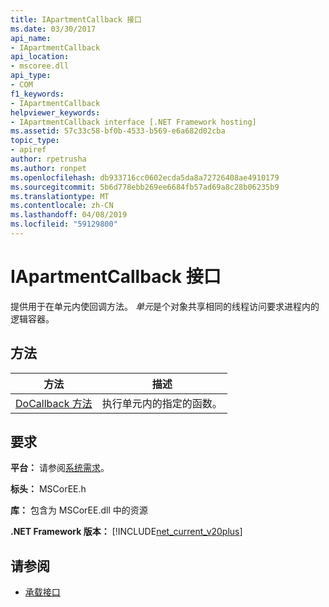 ```yaml
---
title: IApartmentCallback 接口
ms.date: 03/30/2017
api_name:
- IApartmentCallback
api_location:
- mscoree.dll
api_type:
- COM
f1_keywords:
- IApartmentCallback
helpviewer_keywords:
- IApartmentCallback interface [.NET Framework hosting]
ms.assetid: 57c33c58-bf0b-4533-b569-e6a682d02cba
topic_type:
- apiref
author: rpetrusha
ms.author: ronpet
ms.openlocfilehash: db933716cc0602ecda5da8a72726408ae4910179
ms.sourcegitcommit: 5b6d778ebb269ee6684fb57ad69a8c28b06235b9
ms.translationtype: MT
ms.contentlocale: zh-CN
ms.lasthandoff: 04/08/2019
ms.locfileid: "59129800"
---
```

# <a name="iapartmentcallback-interface"></a>IApartmentCallback 接口
提供用于在单元内使回调方法。 *单元*是个对象共享相同的线程访问要求进程内的逻辑容器。  
  
## <a name="methods"></a>方法  
  
|方法|描述|  
|------------|-----------------|  
|[DoCallback 方法](../../../../docs/framework/unmanaged-api/hosting/iapartmentcallback-docallback-method.md)|执行单元内的指定的函数。|  
  
## <a name="requirements"></a>要求  
 **平台：** 请参阅[系统需求](../../../../docs/framework/get-started/system-requirements.md)。  
  
 **标头：** MSCorEE.h  
  
 **库：** 包含为 MSCorEE.dll 中的资源  
  
 **.NET Framework 版本：** [!INCLUDE[net_current_v20plus](../../../../includes/net-current-v20plus-md.md)]  
  
## <a name="see-also"></a>请参阅

- [承载接口](../../../../docs/framework/unmanaged-api/hosting/hosting-interfaces.md)
